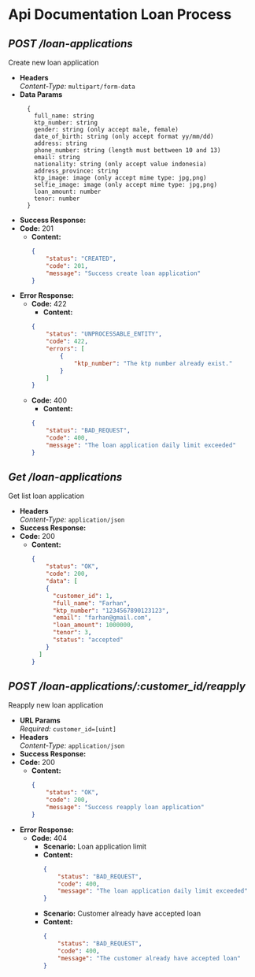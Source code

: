 # Api Documentation Loan Process

***POST /loan-applications***
----
Create new loan application
* **Headers**  
  *Content-Type:* `multipart/form-data`
* **Data Params**
  ```
    {
      full_name: string
      ktp_number: string
      gender: string (only accept male, female)
      date_of_birth: string (only accept format yy/mm/dd)
      address: string
      phone_number: string (length must bettween 10 and 13)
      email: string
      nationality: string (only accept value indonesia)
      address_province: string
      ktp_image: image (only accept mime type: jpg,png)
      selfie_image: image (only accept mime type: jpg,png)
      loan_amount: number
      tenor: number
    }
  ```
* **Success Response:**
* **Code:** 201
  * **Content:**
    ```json
    {
        "status": "CREATED",
        "code": 201,
        "message": "Success create loan application"
    }
    ```
* **Error Response:**
    * **Code:** 422
        * **Content:**
        ```json
        {
            "status": "UNPROCESSABLE_ENTITY",
            "code": 422,
            "errors": [
                {
                    "ktp_number": "The ktp number already exist."
                }
            ]
        }
        ```
  * **Code:** 400
      * **Content:**
      ```json
      {
          "status": "BAD_REQUEST",
          "code": 400,
          "message": "The loan application daily limit exceeded"
      }
      ```

***Get /loan-applications***
----
Get list loan application
* **Headers**  
  *Content-Type:* `application/json`
* **Success Response:**
* **Code:** 200
  * **Content:**
    ```json
    {
        "status": "OK",
        "code": 200,
        "data": [
        {
          "customer_id": 1,
          "full_name": "Farhan",
          "ktp_number": "1234567890123123",
          "email": "farhan@gmail.com",
          "loan_amount": 1000000,
          "tenor": 3,
          "status": "accepted"
        }
      ]
    }
    ```

***POST /loan-applications/:customer_id/reapply***
----
Reapply new loan application
* **URL Params**  
  *Required:* `customer_id=[uint]`
* **Headers**  
  *Content-Type:* `application/json`
* **Success Response:**
* **Code:** 200
  * **Content:**
    ```json
    {
        "status": "OK",
        "code": 200,
        "message": "Success reapply loan application"
    }
    ```
* **Error Response:**
  * **Code:** 404
    * **Scenario:** Loan application limit
    * **Content:**
      ```json
      {
          "status": "BAD_REQUEST",
          "code": 400,
          "message": "The loan application daily limit exceeded"
      }
      ```
    * **Scenario:** Customer already have accepted loan
    * **Content:**
      ```json
      {
          "status": "BAD_REQUEST",
          "code": 400,
          "message": "The customer already have accepted loan"
      }
      ```